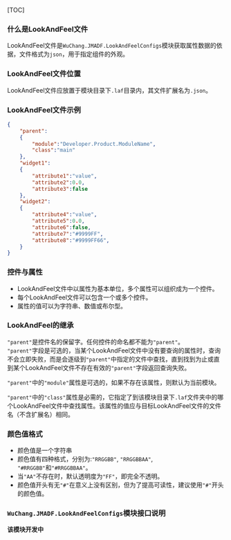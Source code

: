 [TOC]

### 什么是LookAndFeel文件
LookAndFeel文件是`WuChang.JMADF.LookAndFeelConfigs`模块获取属性数据的依据，文件格式为`json`，用于指定组件的外观。

### LookAndFeel文件位置
LookAndFeel文件应放置于模块目录下`.laf`目录内，其文件扩展名为`.json`。

### LookAndFeel文件示例
```json
{
    "parent":
    {
        "module":"Developer.Product.ModuleName",
        "class":"main"
    },
    "widget1":
    {
        "attribute1":"value",
        "attribute2":0.0,
        "attribute3":false
    },
    "widget2":
    {
        "attribute4":"value",
        "attribute5":0.0,
        "attribute6":false,
        "attribute7":"#9999FF",
        "attribute8":"#9999FF66",
    }
}
```

### 控件与属性
- LookAndFeel文件中以属性为基本单位，多个属性可以组织成为一个控件。
- 每个LookAndFeel文件可以包含一个或多个控件。
- 属性的值可以为字符串、数值或布尔型。

### LookAndFeel的继承
`"parent"`是控件名的保留字。任何控件的命名都不能为`"parent"`。\
`"parent"`字段是可选的，当某个LookAndFeel文件中没有要查询的属性时，查询不会立即失败，而是会逐级到`"parent"`中指定的文件中查找，直到找到为止或直到某个LookAndFeel文件不存在有效的`"parent"`字段返回查询失败。

`"parent"`中的`"module"`属性是可选的，如果不存在该属性，则默认为当前模块。

`"parent"`中的`"class"`属性是必需的，它指定了到该模块目录下`.laf`文件夹中的哪个LookAndFeel文件中查找属性。该属性的值应与目标LookAndFeel文件的文件名（不含扩展名）相同。

### 颜色值格式
- 颜色值是一个字符串
- 颜色值有四种格式，分别为:`"RRGGBB"`, `"RRGGBBAA"`, `"#RRGGBB"`和`"#RRGGBBAA"`。
- 当`"AA"`不存在时，默认透明度为`"FF"`，即完全不透明。
- 颜色值开头有无`"#"`在意义上没有区别，但为了提高可读性，建议使用`"#"`开头的颜色值。

### `WuChang.JMADF.LookAndFeelConfigs`模块接口说明
**该模块开发中**
